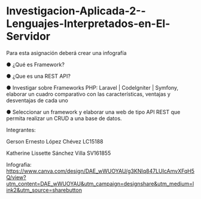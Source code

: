 # Investigacion-Aplicada-2--Lenguajes-Interpretados-en-El-Servidor
Para esta asignación deberá crear una infografía

● ¿Qué es Framework?

● ¿Que es una REST API?

● Investigar sobre Frameworks PHP: Laravel | CodeIgniter | Symfony, elaborar un cuadro
comparativo con las características, ventajas y desventajas de cada uno

● Seleccionar un framework y elaborar una web de tipo API REST que permita realizar un
CRUD a una base de datos.



Integrantes: 

Gerson Ernesto López Chévez LC15188

Katherine Lissette Sánchez Villa SV161855


Infografia: 
https://www.canva.com/design/DAE_wWUOYAU/g3KNIq847LUIcAmvXFqH5Q/view?utm_content=DAE_wWUOYAU&utm_campaign=designshare&utm_medium=link2&utm_source=sharebutton
